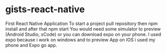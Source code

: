 # gists-react-native
First React Native Application
To start a project pull repository then npm install and after that npm start
You would need some simulator to preview (Android Studio, xCode) or you can download expo on your phone. 
I used expo because i work on windows and to preview App on IOS i used my phone and Expo go app.
